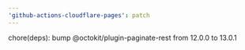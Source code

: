 ```yaml
---
'github-actions-cloudflare-pages': patch
---
```


chore(deps): bump @octokit/plugin-paginate-rest from 12.0.0 to 13.0.1
